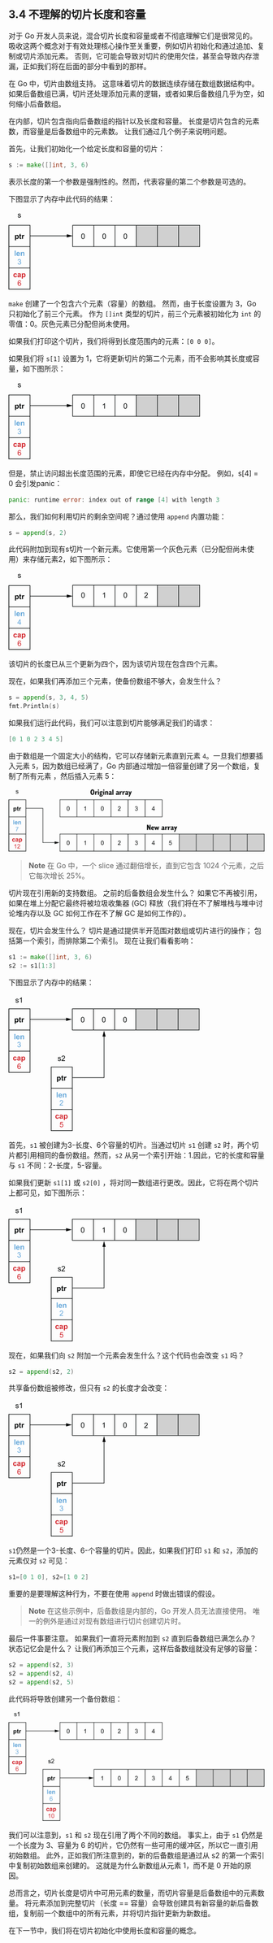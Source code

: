 ## 3.4 不理解的切片长度和容量

对于 Go 开发人员来说，混合切片长度和容量或者不彻底理解它们是很常见的。 吸收这两个概念对于有效处理核心操作至关重要，例如切片初始化和通过追加、复制或切片添加元素。 否则，它可能会导致对切片的使用欠佳，甚至会导致内存泄漏，正如我们将在后面的部分中看到的那样。

在 Go 中，切片由数组支持。 这意味着切片的数据连续存储在数组数据结构中。 如果后备数组已满，切片还处理添加元素的逻辑，或者如果后备数组几乎为空，如何缩小后备数组。

在内部，切片包含指向后备数组的指针以及长度和容量。 长度是切片包含的元素数，而容量是后备数组中的元素数。 让我们通过几个例子来说明问题。

首先，让我们初始化一个给定长度和容量的切片：

```go
s := make([]int, 3, 6)
```

表示长度的第一个参数是强制性的。然而，代表容量的第二个参数是可选的。

下图显示了内存中此代码的结果：

![](../images/8.png)

`make` 创建了一个包含六个元素（容量）的数组。 然而，由于长度设置为 3，Go 只初始化了前三个元素。 作为 `[]int` 类型的切片，前三个元素被初始化为 `int` 的零值：0。灰色元素已分配但尚未使用。

如果我们打印这个切片，我们将得到长度范围内的元素：`[0 0 0]`。

如果我们将 `s[1]` 设置为 1，它将更新切片的第二个元素，而不会影响其长度或容量，如下图所示：

![](../images/9.png)

但是，禁止访问超出长度范围的元素，即使它已经在内存中分配。 例如，s[4] = 0 会引发panic：

```go
panic: runtime error: index out of range [4] with length 3
```

那么，我们如何利用切片的剩余空间呢？通过使用 `append` 内置功能：

```go
s = append(s, 2)
```

此代码附加到现有s切片一个新元素。它使用第一个灰色元素（已分配但尚未使用）来存储元素2，如下图所示：

![](../images/10.png)

该切片的长度已从三个更新为四个，因为该切片现在包含四个元素。

现在，如果我们再添加三个元素，使备份数组不够大，会发生什么？

```go
s = append(s, 3, 4, 5)
fmt.Println(s)
```

如果我们运行此代码，我们可以注意到切片能够满足我们的请求：

```go
[0 1 0 2 3 4 5]
```

由于数组是一个固定大小的结构，它可以存储新元素直到元素 `4`。一旦我们想要插入元素 `5`，因为数组已经满了，Go 内部通过增加一倍容量创建了另一个数组，复制了所有元素 ，然后插入元素 5：

![](../images/11.png)

> **Note** 在 Go 中，一个 slice 通过翻倍增长，直到它包含 1024 个元素，之后它每次增长 25%。

切片现在引用新的支持数组。 之前的后备数组会发生什么？ 如果它不再被引用，如果在堆上分配它最终将被垃圾收集器 (GC) 释放（我们将在不了解堆栈与堆中讨论堆内存以及 GC 如何工作在不了解 GC 是如何工作的）。

现在，切片会发生什么？ 切片是通过提供半开范围对数组或切片进行的操作； 包括第一个索引，而排除第二个索引。 现在让我们看看影响：

```go
s1 := make([]int, 3, 6)
s2 := s1[1:3]
```

下图显示了内存中的结果：

![](../images/12.png)

首先，`s1` 被创建为3-长度、6个容量的切片。当通过切片 `s1` 创建 `s2` 时，两个切片都引用相同的备份数组。然而，`s2` 从另一个索引开始：1.因此，它的长度和容量与 `s1` 不同：2-长度，5-容量。

如果我们更新 `s1[1]` 或 `s2[0]` ，将对同一数组进行更改。因此，它将在两个切片上都可见，如下图所示：

![](../images/13.png)

现在，如果我们向 `s2` 附加一个元素会发生什么？这个代码也会改变 `s1` 吗？

```go
s2 = append(s2, 2)
```

共享备份数组被修改，但只有 `s2` 的长度才会改变：

![](../images/14.png)

`s1`仍然是一个3-长度、6-个容量的切片。因此，如果我们打印 `s1` 和 `s2`，添加的元素仅对 `s2` 可见：

```go
s1=[0 1 0], s2=[1 0 2]
```

重要的是要理解这种行为，不要在使用 `append` 时做出错误的假设。

> **Note** 在这些示例中，后备数组是内部的，Go 开发人员无法直接使用。 唯一的例外是通过对现有数组进行切片创建切片时。

最后一件事要注意。 如果我们一直将元素附加到 `s2` 直到后备数组已满怎么办？ 状态记忆会是什么？ 让我们再添加三个元素，这样后备数组就没有足够的容量：

```go
s2 = append(s2, 3)
s2 = append(s2, 4)
s2 = append(s2, 5)
```

此代码将导致创建另一个备份数组：

![](../images/15.png)

我们可以注意到，`s1` 和 `s2` 现在引用了两个不同的数组。 事实上，由于 `s1` 仍然是一个长度为 3、容量为 6 的切片，它仍然有一些可用的缓冲区，所以它一直引用初始数组。 此外，正如我们所注意到的，新的后备数组是通过从 s2 的第一个索引中复制初始数组来创建的。 这就是为什么新数组从元素 1，而不是 0 开始的原因。

总而言之，切片长度是切片中可用元素的数量，而切片容量是后备数组中的元素数量。 将元素添加到完整切片（长度 == 容量）会导致创建具有新容量的新后备数组，复制前一个数组中的所有元素，并将切片指针更新为新数组。

在下一节中，我们将在切片初始化中使用长度和容量的概念。